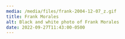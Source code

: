 ```yaml
---
media: /media/files/frank-2004-12-07_z.gif
title: Frank Morales
alt: Black and white photo of Frank Morales
date: 2022-09-27T11:43:00-0500
---
```

